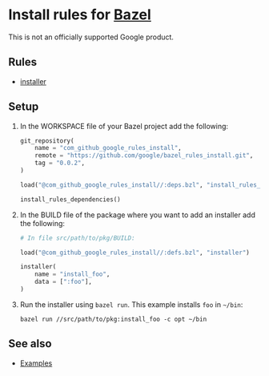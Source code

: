 # Install rules for [Bazel](https://bazel.build)

This is not an officially supported Google product.

## Rules

* [installer](docs/external/com_github_google_rules_install/src/installer.md#installer)

## Setup

1.  In the WORKSPACE file of your Bazel project add the following:

    ```python
    git_repository(
        name = "com_github_google_rules_install",
        remote = "https://github.com/google/bazel_rules_install.git",
        tag = "0.0.2",
    )

    load("@com_github_google_rules_install//:deps.bzl", "install_rules_dependencies")

    install_rules_dependencies()
    ```

1.  In the BUILD file of the package where you want to add an installer add the following:

    ````python
    # In file src/path/to/pkg/BUILD:

    load("@com_github_google_rules_install//:defs.bzl", "installer")

    installer(
        name = "install_foo",
        data = [":foo"],
    )
    ````

1.  Run the installer using `bazel run`. This example installs `foo` in `~/bin`:

    ```shell
    bazel run //src/path/to/pkg:install_foo -c opt ~/bin
    ```

## See also

* [Examples](examples/README.md)
